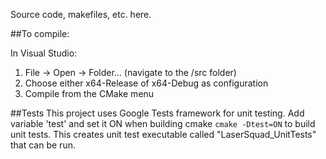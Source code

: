 Source code, makefiles, etc. here.

##To compile:

In Visual Studio:

1. File -> Open -> Folder... (navigate to the /src folder)
2. Choose either x64-Release of x64-Debug as configuration
3. Compile from the CMake menu

##Tests
This project uses Google Tests framework for unit testing.
Add variable 'test' and set it ON when building cmake `cmake -Dtest=ON` to build unit tests.
This creates unit test executable called "LaserSquad_UnitTests" that can be run.